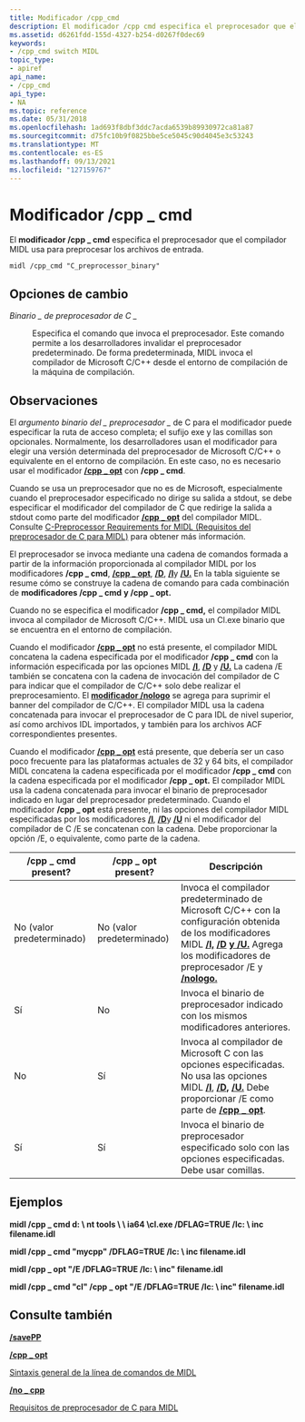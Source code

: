 ```yaml
---
title: Modificador /cpp_cmd
description: El modificador /cpp cmd especifica el preprocesador que el compilador \_ MIDL usa para preprocesar los archivos de entrada.
ms.assetid: d6261fdd-155d-4327-b254-d0267f0dec69
keywords:
- /cpp_cmd switch MIDL
topic_type:
- apiref
api_name:
- /cpp_cmd
api_type:
- NA
ms.topic: reference
ms.date: 05/31/2018
ms.openlocfilehash: 1ad693f8dbf3ddc7acda6539b89930972ca81a87
ms.sourcegitcommit: d75fc10b9f0825bbe5ce5045c90d4045e3c53243
ms.translationtype: MT
ms.contentlocale: es-ES
ms.lasthandoff: 09/13/2021
ms.locfileid: "127159767"
---
```

# <a name="cpp_cmd-switch"></a>Modificador /cpp \_ cmd

El **modificador /cpp \_ cmd** especifica el preprocesador que el compilador MIDL usa para preprocesar los archivos de entrada.

``` syntax
midl /cpp_cmd "C_preprocessor_binary"
```

## <a name="switch-options"></a>Opciones de cambio

<dl> <dt>

*Binario \_ de preprocesador de C \_* 
</dt> <dd>

Especifica el comando que invoca el preprocesador. Este comando permite a los desarrolladores invalidar el preprocesador predeterminado. De forma predeterminada, MIDL invoca el compilador de Microsoft C/C++ desde el entorno de compilación de la máquina de compilación.

</dd> </dl>

## <a name="remarks"></a>Observaciones

El *argumento binario del \_ preprocesador \_* de C para el modificador puede especificar la ruta de acceso completa; el sufijo exe y las comillas son opcionales. Normalmente, los desarrolladores usan el modificador para elegir una versión determinada del preprocesador de Microsoft C/C++ o equivalente en el entorno de compilación. En este caso, no es necesario usar el modificador [**/cpp \_ opt**](-cpp-opt.md) con **/cpp \_ cmd**.

Cuando se usa un preprocesador que no es de Microsoft, especialmente cuando el preprocesador especificado no dirige su salida a stdout, se debe especificar el modificador del compilador de C que redirige la salida a stdout como parte del modificador [**/cpp \_ opt**](-cpp-opt.md) del compilador MIDL. Consulte [C-Preprocessor Requirements for MIDL (Requisitos del preprocesador de C para MIDL)](c-preprocessor-requirements-for-midl.md) para obtener más información.

El preprocesador se invoca mediante una cadena de comandos formada a partir de la información proporcionada al compilador MIDL por los modificadores **/cpp \_ cmd**, [**/cpp \_ opt**](-cpp-opt.md), [**/D**](-d.md), [**/I**](-i.md)y [**/U.**](-u.md) En la tabla siguiente se resume cómo se construye la cadena de comando para cada combinación de **modificadores /cpp \_ cmd** **y /cpp \_ opt.**

Cuando no se especifica el modificador **/cpp \_ cmd,** el compilador MIDL invoca al compilador de Microsoft C/C++. MIDL usa un Cl.exe binario que se encuentra en el entorno de compilación.

Cuando el modificador [**/cpp \_ opt**](-cpp-opt.md) no está presente, el compilador MIDL concatena la cadena especificada por el modificador **/cpp \_ cmd** con la información especificada por las opciones MIDL [**/I**](-i.md), [**/D**](-d.md) y [**/U.**](-u.md) La cadena /E también se concatena con la cadena de invocación del compilador de C para indicar que el compilador de C/C++ solo debe realizar el preprocesamiento. El [**modificador /nologo**](-nologo.md) se agrega para suprimir el banner del compilador de C/C++. El compilador MIDL usa la cadena concatenada para invocar el preprocesador de C para IDL de nivel superior, así como archivos IDL importados, y también para los archivos ACF correspondientes presentes.

Cuando el modificador [**/cpp \_ opt**](-cpp-opt.md) está presente, que debería ser un caso poco frecuente para las plataformas actuales de 32 y 64 bits, el compilador MIDL concatena la cadena especificada por el modificador **/cpp \_ cmd** con la cadena especificada por el modificador **/cpp \_ opt.** El compilador MIDL usa la cadena concatenada para invocar el binario de preprocesador indicado en lugar del preprocesador predeterminado. Cuando el modificador **/cpp \_ opt** está presente, ni las opciones del compilador MIDL especificadas por los modificadores [**/I**](-i.md), [**/D**](-d.md)y [**/U**](-u.md) ni el modificador del compilador de C /E se concatenan con la cadena. Debe proporcionar la opción /E, o equivalente, como parte de la cadena.



| /cpp \_ cmd present? | /cpp \_ opt present? | Descripción                                                                                                                                                                                                       |
|--------------------|--------------------|-------------------------------------------------------------------------------------------------------------------------------------------------------------------------------------------------------------------|
| No (valor predeterminado)       | No (valor predeterminado)       | Invoca el compilador predeterminado de Microsoft C/C++ con la configuración obtenida de los modificadores MIDL [**/I,**](-i.md) [**/D**](-d.md) [**y /U.**](-u.md) Agrega los modificadores de preprocesador /E y [**/nologo.**](-nologo.md) |
| Sí                | No                 | Invoca el binario de preprocesador indicado con los mismos modificadores anteriores.                                                                                                                                        |
| No                 | Sí                | Invoca al compilador de Microsoft C con las opciones especificadas. No usa las opciones MIDL [**/I**](-i.md), [**/D,**](-d.md) [**/U.**](-u.md) Debe proporcionar /E como parte de [**/cpp \_ opt**](-cpp-opt.md).             |
| Sí                | Sí                | Invoca el binario de preprocesador especificado solo con las opciones especificadas. Debe usar comillas.                                                                                                                       |



 

## <a name="examples"></a>Ejemplos

**midl /cpp \_ cmd d: \\ nt tools \\ \\ ia64 \\cl.exe /DFLAG=TRUE /Ic: \\ inc filename.idl**

**midl /cpp \_ cmd "mycpp" /DFLAG=TRUE /Ic: \\ inc filename.idl**

**midl /cpp \_ opt "/E /DFLAG=TRUE /Ic: \\ inc" filename.idl**

**midl /cpp \_ cmd "cl" /cpp \_ opt "/E /DFLAG=TRUE /Ic: \\ inc" filename.idl**

## <a name="see-also"></a>Consulte también

<dl> <dt>

[**/savePP**](-savepp.md)
</dt> <dt>

[**/cpp \_ opt**](-cpp-opt.md)
</dt> <dt>

[Sintaxis general de la línea de comandos de MIDL](general-midl-command-line-syntax.md)
</dt> <dt>

[**/no \_ cpp**](-no-cpp-nocpp.md)
</dt> <dt>

[Requisitos de preprocesador de C para MIDL](c-preprocessor-requirements-for-midl.md)
</dt> </dl>

 

 




